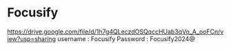 # Focusify
https://drive.google.com/file/d/1h7g4QLeczdOSQqccHUab3qVo_A_ooFCn/view?usp=sharing
username : Focusify
Password : Focusify2024@
